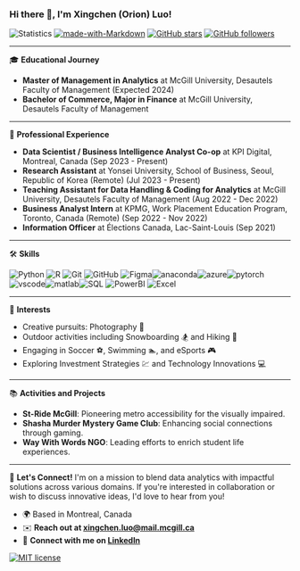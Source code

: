 ### Hi there 👋, I'm Xingchen (Orion) Luo!

![Statistics](https://komarev.com/ghpvc/?username=tiger7789&color=green)
[![made-with-Markdown](https://img.shields.io/badge/Made%20with-Markdown-1f425f.svg)](http://commonmark.org)
[![GitHub stars](https://img.shields.io/github/stars/tiger7789.svg?style=social&label=Star&maxAge=2592000)](https://GitHub.com/tiger7789/stargazers/)
[![GitHub followers](https://img.shields.io/github/followers/tiger7789.svg?style=social&label=Follow&maxAge=2592000)](https://github.com/tiger7789?tab=followers)

---

🎓 **Educational Journey**
- **Master of Management in Analytics** at McGill University, Desautels Faculty of Management (Expected 2024)
- **Bachelor of Commerce, Major in Finance** at McGill University, Desautels Faculty of Management 

---

💼 **Professional Experience**
- **Data Scientist / Business Intelligence Analyst Co-op** at KPI Digital, Montreal, Canada (Sep 2023 - Present)
- **Research Assistant** at Yonsei University, School of Business, Seoul, Republic of Korea (Remote) (Jul 2023 - Present)
- **Teaching Assistant for Data Handling & Coding for Analytics** at McGill University, Desautels Faculty of Management (Aug 2022 - Dec 2022)
- **Business Analyst Intern** at KPMG, Work Placement Education Program, Toronto, Canada (Remote) (Sep 2022 - Nov 2022)
- **Information Officer** at Élections Canada, Lac-Saint-Louis (Sep 2021)

---

🛠 **Skills**

![Python](https://skillicons.dev/icons?i=python&theme=light) ![R](https://skillicons.dev/icons?i=r&theme=light)  ![Git](https://skillicons.dev/icons?i=git&theme=light) ![GitHub](https://skillicons.dev/icons?i=github&theme=light) ![Figma](https://skillicons.dev/icons?i=figma&theme=light)![anaconda](https://skillicons.dev/icons?i=anaconda&theme=light)![azure](https://skillicons.dev/icons?i=azure&theme=light)![pytorch](https://skillicons.dev/icons?i=pytorch&theme=light)![vscode](https://skillicons.dev/icons?i=vscode&theme=light)![matlab](https://skillicons.dev/icons?i=matlab&theme=light)![SQL](https://skillicons.dev/icons?i=sql&theme=light) ![PowerBI](https://skillicons.dev/icons?i=powerbi&) ![Excel](https://skillicons.dev/icons?i=excel&theme=light)

---

🎡 **Interests**
- Creative pursuits: Photography 📸
- Outdoor activities including Snowboarding 🏂 and Hiking 🥾
- Engaging in Soccer ⚽, Swimming 🏊, and eSports 🎮
- Exploring Investment Strategies 💹 and Technology Innovations 💻

---

📚 **Activities and Projects**
- **St-Ride McGill**: Pioneering metro accessibility for the visually impaired.
- **Shasha Murder Mystery Game Club**: Enhancing social connections through gaming.
- **Way With Words NGO**: Leading efforts to enrich student life experiences.

---

🌟 **Let's Connect!**
I'm on a mission to blend data analytics with impactful solutions across various domains. If you're interested in collaboration or wish to discuss innovative ideas, I'd love to hear from you!

- 🌍 Based in Montreal, Canada
- ✉️ <b> Reach out at [xingchen.luo@mail.mcgill.ca](mailto:xingchen.luo@mail.mcgill.ca) </b>
- 🔗 <b> Connect with me on [LinkedIn](https://www.linkedin.com/in/xingchen-luo-1216lxc/) </b>



[![MIT license](https://img.shields.io/badge/License-MIT-blue.svg)](https://lbesson.mit-license.org/)


[def]: https://img.shields.io/badge/Demandez%20moi-n'%20importe%20quoi-1abc9c.svg

